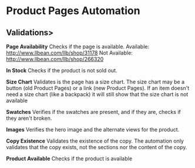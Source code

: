 <h1>Product Pages Automation</h1>

<h2>Validations></h2>

<strong>Page Availability</strong>
Checks if the page is available.
Available: http://www.llbean.com/llb/shop/31178
Not Available: http://www.llbean.com/llb/shop/266320

<strong>In Stock</strong>
Checks if the product is not sold out.

<strong>Size Chart</strong>
Validates is the page has a size chart. The size chart may be a button (old Product Pages) or a link (new Product Pages).
If an item doesn't need a size chart (like a backpack) it will still show that the size chart is not available

<strong>Swatches</strong>
Verifies if the swatches are present, and if they are, checks if they aren't broken.

<strong>Images</strong>
Verifies the hero image and the alternate views for the product.

<strong>Copy Existence</strong>
Validates the existence of the copy.
The automation only validates that the copy exists, not the sections nor the content of the copy.

<strong>Product Available</strong>
Checks if the product is available